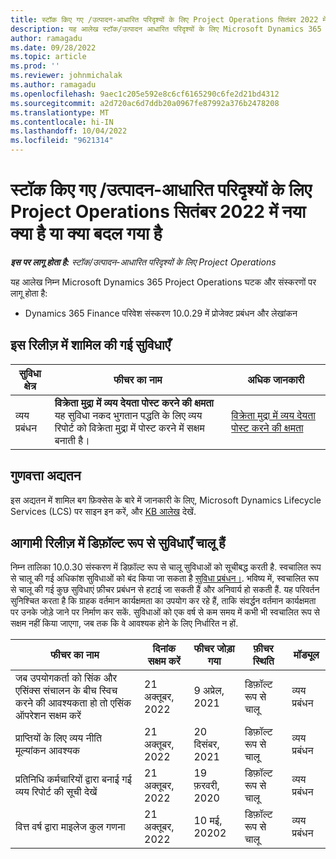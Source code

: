 ```yaml
---
title: स्टॉक किए गए /उत्पादन-आधारित परिदृश्यों के लिए Project Operations सितंबर 2022 में नया क्या है या क्या बदल गया है
description: यह आलेख स्टॉक/उत्पादन आधारित परिदृश्यों के लिए Microsoft Dynamics 365 Project Operations की सितंबर 2022 रिलीज़ में उपलब्ध गुणवत्ता अपडेट के बारे में जानकारी प्रदान करता है.
author: ramagadu
ms.date: 09/28/2022
ms.topic: article
ms.prod: ''
ms.reviewer: johnmichalak
ms.author: ramagadu
ms.openlocfilehash: 9aec1c205e592e8c6cf6165290c6fe2d21bd4312
ms.sourcegitcommit: a2d720ac6d7ddb20a0967fe87992a376b2478208
ms.translationtype: MT
ms.contentlocale: hi-IN
ms.lasthandoff: 10/04/2022
ms.locfileid: "9621314"
---
```

# <a name="whats-new-or-changed-in-project-operations-september-2022-for-stockedproduction-based-scenarios"></a>स्टॉक किए गए /उत्पादन-आधारित परिदृश्यों के लिए Project Operations सितंबर 2022 में नया क्या है या क्या बदल गया है

_**इस पर लागू होता है:** स्टॉक/उत्पादन-आधारित परिदृश्यों के लिए Project Operations_

यह आलेख निम्न Microsoft Dynamics 365 Project Operations घटक और संस्करणों पर लागू होता है:

- Dynamics 365 Finance परिवेश संस्करण 10.0.29 में प्रोजेक्ट प्रबंधन और लेखांकन

## <a name="features-included-in-this-release"></a>इस रिलीज़ में शामिल की गई सुविधाएँ

| सुविधा क्षेत्र | फीचर का नाम | अधिक जानकारी |
| --- | --- | --- |
| व्यय प्रबंधन | **विक्रेता मुद्रा में व्यय देयता पोस्ट करने की क्षमता**<br>यह सुविधा नकद भुगतान पद्धति के लिए व्यय रिपोर्ट को विक्रेता मुद्रा में पोस्ट करने में सक्षम बनाती है। | [विक्रेता मुद्रा में व्यय देयता पोस्ट करने की क्षमता](/dynamics365/project-operations/expense/posting-expense-reports#enable-the-ability-to-post-expense-liability-in-vendor-currency-for-cash-payment-method-feature) |

## <a name="quality-updates"></a>गुणवत्ता अद्यतन

इस अद्यतन में शामिल बग फ़िक्सेस के बारे में जानकारी के लिए, Microsoft Dynamics Lifecycle Services (LCS) पर साइन इन करें, और [KB आलेख](https://fix.lcs.dynamics.com/Issue/Details?bugId=726559) देखें.

## <a name="features-turned-on-by-default-in-upcoming-release"></a>आगामी रिलीज़ में डिफ़ॉल्ट रूप से सुविधाएँ चालू हैं

निम्न तालिका 10.0.30 संस्करण में डिफ़ॉल्ट रूप से चालू सुविधाओं को सूचीबद्ध करती है. स्वचालित रूप से चालू की गई अधिकांश सुविधाओं को बंद किया जा सकता है [सुविधा प्रबंधन।](/dynamics365/fin-ops-core/fin-ops/get-started/feature-management/feature-management-overview). भविष्य में, स्वचालित रूप से चालू की गई कुछ सुविधाएं फ़ीचर प्रबंधन से हटाई जा सकती हैं और अनिवार्य हो सकती हैं. यह परिवर्तन सुनिश्चित करता है कि ग्राहक वर्तमान कार्यक्षमता का उपयोग कर रहे हैं, ताकि संवर्द्धन वर्तमान कार्यक्षमता पर उनके जोड़े जाने पर निर्माण कर सकें. सुविधाओं को एक वर्ष से कम समय में कभी भी स्वचालित रूप से सक्षम नहीं किया जाएगा, जब तक कि वे आवश्यक होने के लिए निर्धारित न हों.

| फीचर का नाम | दिनांक सक्षम करें | फीचर जोड़ा गया | फ़ीचर स्थिति | मॉड्यूल |
| --- | --- | --- |--- |--- |
| जब उपयोगकर्ता को सिंक और एसिंक्स संचालन के बीच स्विच करने की आवश्यकता हो तो एसिंक ऑपरेशन सक्षम करें | 21 अक्तूबर, 2022 | 9 अप्रेल, 2021 | डिफ़ॉल्ट रूप से चालू | व्यय प्रबंधन |
| प्राप्तियों के लिए व्यय नीति मूल्यांकन आवश्यक | 21 अक्तूबर, 2022 | 20 दिसंबर, 2021 | डिफ़ॉल्ट रूप से चालू | व्यय प्रबंधन |
| प्रतिनिधि कर्मचारियों द्वारा बनाई गई व्यय रिपोर्ट की सूची देखें | 21 अक्तूबर, 2022 | 19 फ़रवरी, 2020 | डिफ़ॉल्ट रूप से चालू | व्यय प्रबंधन |
| वित्त वर्ष द्वारा माइलेज कुल गणना | 21 अक्तूबर, 2022 | 10 मई, 20202 | डिफ़ॉल्ट रूप से चालू | व्यय प्रबंधन |
